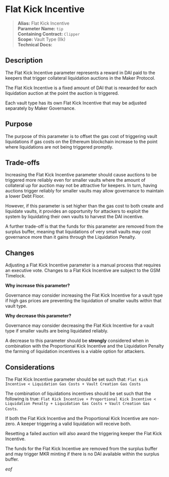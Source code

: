 # Flat Kick Incentive

>**Alias:** Flat Kick Incentive  
>**Parameter Name:** `tip`  
>**Containing Contract:** `Clipper`  
>**Scope:** Vault Type (Ilk)  
>**Technical Docs:**  

## Description

The Flat Kick Incentive parameter represents a reward in DAI paid to the keepers that trigger collateral liquidation auctions in the Maker Protocol.

The Flat Kick Incentive is a fixed amount of DAI that is rewarded for each liquidation auction at the point the auction is triggered.

Each vault type has its own Flat Kick Incentive that may be adjusted separately by Maker Governance.

## Purpose

The purpose of this parameter is to offset the gas cost of triggering vault liquidations if gas costs on the Ethereum blockchain increase to the point where liquidations are not being triggered promptly.

## Trade-offs

Increasing the Flat Kick Incentive parameter should cause auctions to be triggered more reliably even for smaller vaults where the amount of collateral up for auction may not be attractive for keepers. In turn, having auctions trigger reliably for smaller vaults may allow governance to maintain a lower Debt Floor.

However, if this parameter is set higher than the gas cost to both create and liquidate vaults, it provides an opportunity for attackers to exploit the system by liquidating their own vaults to harvest the DAI incentive.

A further trade-off is that the funds for this parameter are removed from the surplus buffer, meaning that liquidations of very small vaults may cost governance more than it gains through the Liquidation Penalty.

## Changes

Adjusting a Flat Kick Incentive parameter is a manual process that requires an executive vote. Changes to a Flat Kick Incentive are subject to the GSM Timelock.

**Why increase this parameter?**

Governance may consider increasing the Flat Kick Incentive for a vault type if high gas prices are preventing the liquidation of smaller vaults within that vault type.

**Why decrease this parameter?**

Governance may consider decreasing the Flat Kick Incentive for a vault type if smaller vaults are being liquidated reliably.

A decrease to this parameter should be **strongly** considered when in combination with the Proportional Kick Incentive and the Liquidation Penalty the farming of liquidation incentives is a viable option for attackers.

## Considerations

The Flat Kick Incentive parameter should be set such that: `Flat Kick Incentive < Liquidation Gas Costs + Vault Creation Gas Costs`

The combination of liquidations incentives should be set such that the following is true: `Flat Kick Incentive + Proportional Kick Incentive < Liquidation Penalty + Liquidation Gas Costs + Vault Creation Gas Costs`.

If both the Flat Kick Incentive and the Proportional Kick Incentive are non-zero. A keeper triggering a valid liquidation will receive both.

Resetting a failed auction will also award the triggering keeper the Flat Kick Incentive.

The funds for the Flat Kick Incentive are removed from the surplus buffer and may trigger MKR minting if there is no DAI available within the surplus buffer.

$eof$